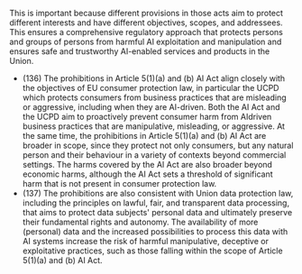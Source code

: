 This is  important  because  different  provisions  in  those  acts  aim  to  protect  different interests  and  have  different  objectives,  scopes,  and  addressees.  This  ensures  a comprehensive regulatory approach that protects persons and groups of persons from
harmful AI exploitation and manipulation and ensures safe and trustworthy AI-enabled services and products in the Union.
- (136) The prohibitions in Article 5(1)(a) and (b) AI Act align closely with the objectives of EU consumer protection law, in particular the UCPD which protects consumers from business practices that are misleading or aggressive, including when they are AI-driven. Both the AI Act and the UCPD aim to proactively prevent consumer harm from AIdriven business practices that are manipulative, misleading, or aggressive. At the same time, the prohibitions in Article 5(1)(a) and (b) AI Act are broader in scope, since they protect not only consumers, but any natural person and their behaviour in a variety of contexts beyond commercial settings. The harms covered by the AI Act are also broader beyond economic harms, although the AI Act sets a threshold of significant harm that is not present in consumer protection law.
- (137) The  prohibitions  are  also  consistent  with  Union  data  protection  law,  including  the principles  on  lawful,  fair,  and  transparent  data  processing,  that  aims  to  protect  data subjects' personal data and ultimately preserve their fundamental rights and autonomy. The availability of more (personal) data and the increased possibilities to process this data  with  AI  systems  increase  the  risk  of  harmful  manipulative,  deceptive  or exploitative practices, such as those falling within the scope of Article 5(1)(a) and (b) AI Act. 